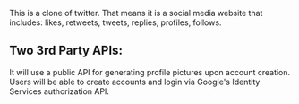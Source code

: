 This is a clone of twitter. That means it is a social media website that includes: likes, retweets, tweets, replies, profiles, follows.

## Two 3rd Party APIs:
It will use a public API for generating profile pictures upon account creation.
Users will be able to create accounts and login via Google's Identity Services authorization API.
